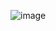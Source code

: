 ![image](https://user-images.githubusercontent.com/109158340/208437175-da5ed839-b16c-412e-b6ea-57640d5beb84.png)

